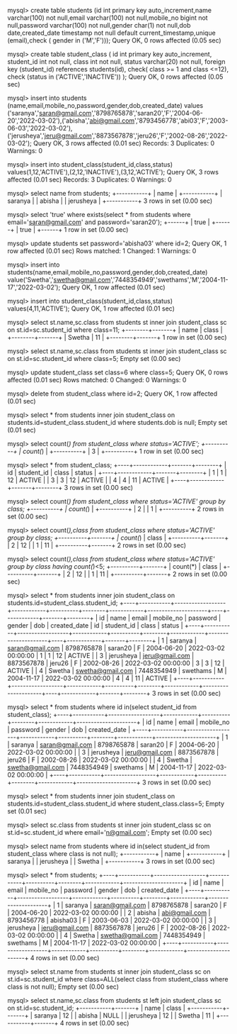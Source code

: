 mysql> create table students (id int primary key auto_increment,name varchar(100) not null,email varchar(100) not null,mobile_no bigint not null,password varchar(100) not null,gender char(1) not null,dob date,created_date timestamp not null default current_timestamp,unique (email),check ( gender in ('M','F'))); 
Query OK, 0 rows affected (0.05 sec)

mysql> create table student_class ( id int primary key auto_increment, student_id int not null, class int not null, status varchar(20) not null, foreign key (student_id) references students(id), check( class >= 1 and class <=12), check (status in ('ACTIVE','INACTIVE')) );
Query OK, 0 rows affected (0.05 sec)

mysql> insert into students (name,email,mobile_no,password,gender,dob,created_date) values ('saranya','saran@gmail.com','8798765878','saran20','F','2004-06-20','2022-03-02'),('abisha','abi@gmail.com','8793456778','abi03','F','2003-06-03','2022-03-02'),('jerusheya','jeru@gmail.com','8873567878','jeru26','F','2002-08-26','2022-03-02');
Query OK, 3 rows affected (0.01 sec)
Records: 3  Duplicates: 0  Warnings: 0

mysql> insert into student_class(student_id,class,status) values(1,12,'ACTIVE'),(2,12,'INACTIVE'),(3,12,'ACTIVE');
Query OK, 3 rows affected (0.01 sec)
Records: 3  Duplicates: 0  Warnings: 0

mysql> select name from students;
+-----------+
| name      |
+-----------+
| saranya   |
| abisha    |
| jerusheya |
+-----------+
3 rows in set (0.00 sec)

mysql> select 'true' where exists(select * from students where email='saran@gmail.com' and password='saran20');
+------+
| true |
+------+
| true |
+------+
1 row in set (0.00 sec)

mysql> update students set password='abisha03' where id=2;
Query OK, 1 row affected (0.01 sec)
Rows matched: 1  Changed: 1  Warnings: 0

mysql> insert into students(name,email,mobile_no,password,gender,dob,created_date) value('Swetha','swetha@gmail.com','7448354949','swethams','M','2004-11-17','2022-03-02');
Query OK, 1 row affected (0.01 sec)

mysql> insert into student_class(student_id,class,status) values(4,11,'ACTIVE');
Query OK, 1 row affected (0.01 sec)

mysql> select st.name,sc.class from students st inner join student_class sc on st.id=sc.student_id where class=11;
+--------+-------+
| name   | class |
+--------+-------+
| Swetha |    11 |
+--------+-------+
1 row in set (0.00 sec)

mysql> select st.name,sc.class from students st inner join student_class sc on st.id=sc.student_id where class=5;
Empty set (0.00 sec)

mysql> update student_class set class=6 where class=5;
Query OK, 0 rows affected (0.01 sec)
Rows matched: 0  Changed: 0  Warnings: 0

mysql> delete from student_class where id=2;
Query OK, 1 row affected (0.01 sec)

mysql> select * from students inner join student_class on students.id=student_class.student_id where students.dob is null;
Empty set (0.01 sec)

mysql> select count(*) from student_class where status='ACTIVE';
+----------+
| count(*) |
+----------+
|        3 |
+----------+
1 row in set (0.00 sec)

mysql> select * from student_class;
+----+------------+-------+--------+
| id | student_id | class | status |
+----+------------+-------+--------+
|  1 |          1 |    12 | ACTIVE |
|  3 |          3 |    12 | ACTIVE |
|  4 |          4 |    11 | ACTIVE |
+----+------------+-------+--------+
3 rows in set (0.00 sec)

mysql> select count(*) from student_class where status='ACTIVE' group by class;
+----------+
| count(*) |
+----------+
|        2 |
|        1 |
+----------+
2 rows in set (0.00 sec)

mysql>  select count(*),class from student_class where status='ACTIVE' group by class;
+----------+-------+
| count(*) | class |
+----------+-------+
|        2 |    12 |
|        1 |    11 |
+----------+-------+
2 rows in set (0.00 sec)

mysql> select count(*),class from student_class where status='ACTIVE' group by class having count(*)<5;
+----------+-------+
| count(*) | class |
+----------+-------+
|        2 |    12 |
|        1 |    11 |
+----------+-------+
2 rows in set (0.00 sec)

mysql> select * from students inner join student_class on students.id=student_class.student_id;
+----+-----------+------------------+------------+----------+--------+------------+---------------------+----+------------+-------+--------+
| id | name      | email            | mobile_no  | password | gender | dob        | created_date        | id | student_id | class | status |
+----+-----------+------------------+------------+----------+--------+------------+---------------------+----+------------+-------+--------+
|  1 | saranya   | saran@gmail.com  | 8798765878 | saran20  | F      | 2004-06-20 | 2022-03-02 00:00:00 |  1 |          1 |    12 | ACTIVE |
|  3 | jerusheya | jeru@gmail.com   | 8873567878 | jeru26   | F      | 2002-08-26 | 2022-03-02 00:00:00 |  3 |          3 |    12 | ACTIVE |
|  4 | Swetha    | swetha@gmail.com | 7448354949 | swethams | M      | 2004-11-17 | 2022-03-02 00:00:00 |  4 |          4 |    11 | ACTIVE |
+----+-----------+------------------+------------+----------+--------+------------+---------------------+----+------------+-------+--------+
3 rows in set (0.00 sec)

mysql> select * from students where id in(select student_id from student_class);
+----+-----------+------------------+------------+----------+--------+------------+---------------------+
| id | name      | email            | mobile_no  | password | gender | dob        | created_date        |
+----+-----------+------------------+------------+----------+--------+------------+---------------------+
|  1 | saranya   | saran@gmail.com  | 8798765878 | saran20  | F      | 2004-06-20 | 2022-03-02 00:00:00 |
|  3 | jerusheya | jeru@gmail.com   | 8873567878 | jeru26   | F      | 2002-08-26 | 2022-03-02 00:00:00 |
|  4 | Swetha    | swetha@gmail.com | 7448354949 | swethams | M      | 2004-11-17 | 2022-03-02 00:00:00 |
+----+-----------+------------------+------------+----------+--------+------------+---------------------+
3 rows in set (0.00 sec)

mysql> select * from students inner join student_class on students.id=student_class.student_id where student_class.class=5;
Empty set (0.01 sec)

mysql> select sc.class from students st inner join student_class sc on st.id=sc.student_id where email='n@gmail.com';
Empty set (0.00 sec)

mysql> select name from students where id in(select student_id from student_class where class is not null);
+-----------+
| name      |
+-----------+
| saranya   |
| jerusheya |
| Swetha    |
+-----------+
3 rows in set (0.00 sec)

mysql> select * from students;
+----+-----------+------------------+------------+----------+--------+------------+---------------------+
| id | name      | email            | mobile_no  | password | gender | dob        | created_date        |
+----+-----------+------------------+------------+----------+--------+------------+---------------------+
|  1 | saranya   | saran@gmail.com  | 8798765878 | saran20  | F      | 2004-06-20 | 2022-03-02 00:00:00 |
|  2 | abisha    | abi@gmail.com    | 8793456778 | abisha03 | F      | 2003-06-03 | 2022-03-02 00:00:00 |
|  3 | jerusheya | jeru@gmail.com   | 8873567878 | jeru26   | F      | 2002-08-26 | 2022-03-02 00:00:00 |
|  4 | Swetha    | swetha@gmail.com | 7448354949 | swethams | M      | 2004-11-17 | 2022-03-02 00:00:00 |
+----+-----------+------------------+------------+----------+--------+------------+---------------------+
4 rows in set (0.00 sec)

mysql> select st.name from students st inner join student_class sc on st.id=sc.student_id where class=ALL(select class from student_class where class is not null);
Empty set (0.00 sec)

mysql> select st.name,sc.class from students st left join student_class sc on st.id=sc.student_id;
+-----------+-------+
| name      | class |
+-----------+-------+
| saranya   |    12 |
| abisha    |  NULL |
| jerusheya |    12 |
| Swetha    |    11 |
+-----------+-------+
4 rows in set (0.00 sec)


